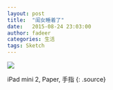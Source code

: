 ```yaml
---
layout: post
title:  "闺女睡着了"
date:   2015-08-24 23:03:00
author: fadeer
categories: 生活
tags: Sketch
---
```


![](http://7xkxri.com1.z0.glb.clouddn.com/2015-08-24%20230303.jpg)

iPad mini 2, Paper, 手指
{: .source}
